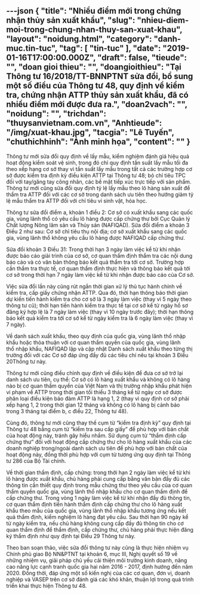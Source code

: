 ---json
{
    "title": "Nhiều điểm mới trong chứng nhận thủy sản xuất khẩu",
    "slug": "nhieu-diem-moi-trong-chung-nhan-thuy-san-xuat-khau",
    "layout": "noidung.html",
    "category": "danh-muc.tin-tuc",
    "tag": [
        "tin-tuc"
    ],
    "date": "2019-01-16T17:00:00.000Z",
    "draft": false,
    "tieude": "",
    "doan gioi thieu": "",
    "doangioithieu": "Tại Thông tư 16/2018/TT-BNNPTNT sửa đổi, bổ sung một số điều của Thông tư 48, quy định về kiểm tra, chứng nhận ATTP thủy sản xuất khẩu, đã có nhiều điểm mới được đưa ra.",
    "doan2vach": "",
    "noidung": "",
    "trichdan": "thuysanvietnam.com.vn",
    "Anhtieude": "/img/xuat-khau.jpg",
    "tacgia": "Lê Tuyến",
    "chuthichhinh": "Ảnh minh họa",
    "__content__": ""
}
---
<p>Th&ocirc;ng tư mới sửa đổi quy định về lấy mẫu, kiểm nghiệm đ&aacute;nh gi&aacute; hiệu quả hoạt động kiểm so&aacute;t vệ sinh, trong đ&oacute; chỉ quy định tần suất lấy mẫu tối đa theo xếp hạng cơ sở thay v&igrave; tần suất lấy mẫu trong tất cả c&aacute;c trường hợp cơ sở được kiểm tra định kỳ điều kiện ATTP tại Th&ocirc;ng tư 48; bỏ chỉ ti&ecirc;u TPC đối với tay/găng tay c&ocirc;ng nh&acirc;n, c&aacute;c bề mặt tiếp x&uacute;c trực tiếp với sản phẩm. Th&ocirc;ng tư mới cũng sửa đổi quy định tỷ lệ lấy mẫu theo l&ocirc; h&agrave;ng sản xuất để thẩm tra ATTP đối với c&aacute;c cơ sở trong danh s&aacute;ch ưu ti&ecirc;n theo hướng giảm tỷ lệ mẫu thẩm tra ATTP đối với chỉ ti&ecirc;u vi sinh vật, h&oacute;a học.</p>

<p>Th&ocirc;ng tư sửa đổi điểm a, khoản 1 điều 2: Cơ sở c&oacute; xuất khẩu sang c&aacute;c quốc gia, v&ugrave;ng l&atilde;nh thổ c&oacute; y&ecirc;u cầu l&ocirc; h&agrave;ng được cấp chứng thư bởi Cục Quản l&yacute; Chất lượng N&ocirc;ng l&acirc;m sản v&agrave; Thủy sản (NAFIQAD). Sửa đổi điểm a khoản 3 Điều 2 như sau: Cơ sở&nbsp;chỉ ti&ecirc;u thụ nội địa; cơ sở xuất khẩu sang c&aacute;c quốc gia, v&ugrave;ng l&atilde;nh thổ kh&ocirc;ng y&ecirc;u cầu l&ocirc; h&agrave;ng được NAFIQAD cấp chứng thư.</p>

<p>Sửa đổi khoản 3 Điều 31: Trong thời hạn 3 ng&agrave;y l&agrave;m việc kể từ khi nhận được b&aacute;o c&aacute;o giải tr&igrave;nh của cơ sở, cơ quan thẩm định thẩm tra c&aacute;c nội dung b&aacute;o c&aacute;o v&agrave; c&oacute; văn bản th&ocirc;ng b&aacute;o kết quả thẩm tra tới cơ sở. Trường hợp cần thẩm tra thực tế, cơ quan thẩm định thực hiện v&agrave; th&ocirc;ng b&aacute;o kết quả tới cơ sở trong thời hạn 7 ng&agrave;y l&agrave;m việc kể từ khi nhận được b&aacute;o c&aacute;o của Cơ sở.</p>

<p>Việc sửa đổi lần n&agrave;y cũng r&uacute;t ngắn thời gian xử l&yacute; thủ tục h&agrave;nh ch&iacute;nh về kiểm tra, cấp giấy chứng nhận ATTP. Qua đ&oacute;, thời hạn th&ocirc;ng b&aacute;o thời gian dự kiến tiến h&agrave;nh kiểm tra cho cơ sở l&agrave; 3 ng&agrave;y l&agrave;m việc (thay v&igrave; 5 ng&agrave;y theo th&ocirc;ng tư cũ); thời hạn tiến h&agrave;nh kiểm tra thực tế tại cơ sở kể từ ng&agrave;y hồ sơ đăng k&yacute; hợp lệ l&agrave; 7 ng&agrave;y l&agrave;m việc (thay v&igrave; 10 ng&agrave;y trước đ&acirc;y); thời hạn th&ocirc;ng b&aacute;o kết quả kiểm tra tới cơ sở kể từ ng&agrave;y kiểm tra l&agrave; 6 ng&agrave;y l&agrave;m việc (thay v&igrave; 7 ng&agrave;y).</p>

<p>Về danh s&aacute;ch xuất khẩu, theo quy định của&nbsp;quốc gia, v&ugrave;ng l&atilde;nh thổ&nbsp;nhập khẩu hoặc thỏa thuận với cơ quan thẩm quyền của&nbsp;quốc gia, v&ugrave;ng l&atilde;nh thổ&nbsp;nhập khẩu,&nbsp;NAFIQAD lập&nbsp;v&agrave; cập nhật Danh s&aacute;ch xuất khẩu theo từng thị trường&nbsp;đối với c&aacute;c Cơ sở đ&aacute;p ứng đầy đủ c&aacute;c ti&ecirc;u ch&iacute; n&ecirc;u tại&nbsp;khoản 3&nbsp;Điều 20Th&ocirc;ng tư n&agrave;y.</p>

<p>Th&ocirc;ng tư mới cũng điều chỉnh quy định về điều kiện để đưa cơ sở trở lại danh s&aacute;ch ưu ti&ecirc;n, cụ thể: Cơ sở c&oacute; l&ocirc; h&agrave;ng xuất khẩu v&agrave; kh&ocirc;ng c&oacute; l&ocirc; h&agrave;ng n&agrave;o bị cơ quan thẩm quyền của Việt Nam v&agrave; thị trường nhập khẩu ph&aacute;t hiện vi phạm về ATTP trong thời gian tối thiểu 3 th&aacute;ng kể từ ng&agrave;y cơ sở được ph&acirc;n loại điều kiện bảo đảm ATTP l&agrave; hạng 1, 2 (thay v&igrave; quy định cơ sở phải xếp hạng 1, 2 trong thời gian 12 th&aacute;ng v&agrave; kh&ocirc;ng c&oacute; l&ocirc; h&agrave;ng bị cảnh b&aacute;o trong 3 th&aacute;ng tại điểm b, c điều 22, Th&ocirc;ng tư 48).</p>

<p>C&ugrave;ng đ&oacute;, th&ocirc;ng tư mới cũng thay thế cụm từ&nbsp;&ldquo;kiểm tra định kỳ&rdquo;&nbsp;quy định tại Th&ocirc;ng tư 48 bằng cụm từ&nbsp;&ldquo;kiểm tra sau cấp giấy&rdquo;&nbsp;để ph&ugrave; hợp với bản chất của hoạt động n&agrave;y, tr&aacute;nh g&acirc;y hiểu nhầm. Sử dụng cụm từ&nbsp;&ldquo;thẩm định cấp chứng thư&rdquo;&nbsp;đối với hoạt động cấp chứng thư cho l&ocirc; h&agrave;ng xuất khẩu của c&aacute;c doanh nghiệp trong/ngo&agrave;i danh s&aacute;ch ưu ti&ecirc;n để ph&ugrave; hợp với bản chất của hoạt động n&agrave;y, đồng thời ph&ugrave; hợp với cụm từ tương ứng quy định tại Th&ocirc;ng tư 286 của Bộ T&agrave;i ch&iacute;nh.</p>

<p>Về thời gian thẩm định, cấp chứng: trong thời hạn 2 ng&agrave;y l&agrave;m việc kể từ khi l&ocirc; h&agrave;ng được xuất khẩu, chủ h&agrave;ng phải cung cấp bằng văn bản đầy đủ c&aacute;c th&ocirc;ng tin cần thiết quy định trong mẫu chứng thư theo y&ecirc;u cầu của cơ quan thẩm quyền quốc gia, v&ugrave;ng l&atilde;nh thổ nhập khẩu cho cơ quan thẩm định để cấp chứng thư. Trong v&ograve;ng 1 ng&agrave;y l&agrave;m việc kể từ khi nhận đầy đủ th&ocirc;ng tin, cơ quan thẩm định tiến h&agrave;nh thẩm định cấp chứng thư cho l&ocirc; h&agrave;ng xuất khẩu theo mẫu của quốc gia, v&ugrave;ng l&atilde;nh thổ nhập khẩu tương ứng nếu kết quả thẩm định, kiểm nghiệm l&ocirc; h&agrave;ng đạt y&ecirc;u cầu. Sau thời hạn 90 ng&agrave;y kể từ ng&agrave;y kiểm tra, nếu chủ h&agrave;ng kh&ocirc;ng cung cấp đầy đủ th&ocirc;ng tin cho cơ quan thẩm định để thẩm định, cấp chứng thư, chủ h&agrave;ng phải thực hiện đăng k&yacute; thẩm định như quy định tại Điều 29 Th&ocirc;ng tư n&agrave;y.</p>

<p>Theo ban soạn thảo, việc sửa đổi th&ocirc;ng tư n&agrave;y cũng l&agrave;&nbsp;thực hiện nhiệm vụ Ch&iacute;nh phủ giao Bộ NN&amp;PTNT tại khoản 6, mục III, Nghị quyết số 19 về những nhiệm vụ, giải ph&aacute;p chủ yếu cải thiện m&ocirc;i trường kinh doanh, n&acirc;ng cao năng lực cạnh tranh quốc gia hai năm 2016 - 2017, định hướng đến năm 2020. Đồng thời, đ&aacute;p ứng một số kiến nghị của c&aacute;c cơ quan, đơn vị, doanh nghiệp v&agrave; VASEP tr&ecirc;n cơ sở đ&aacute;nh gi&aacute; c&aacute;c kh&oacute; khăn, thuận lợi trong qu&aacute; tr&igrave;nh triển khai thực hiện Th&ocirc;ng tư 48.</p>
